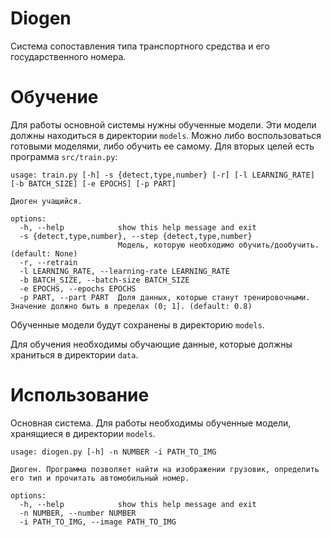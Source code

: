 # Diogen

Система сопоставления типа транспортного средства и его государственного номера.

# Обучение

Для работы основной системы нужны обученные модели. Эти модели должны находиться в директории `models`. Можно либо воспользоваться готовыми моделями, либо обучить ее самому. Для вторых целей есть программа `src/train.py`:

```
usage: train.py [-h] -s {detect,type,number} [-r] [-l LEARNING_RATE] [-b BATCH_SIZE] [-e EPOCHS] [-p PART]

Диоген учащийся.

options:
  -h, --help            show this help message and exit
  -s {detect,type,number}, --step {detect,type,number}
                        Модель, которую необходимо обучить/дообучить. (default: None)
  -r, --retrain
  -l LEARNING_RATE, --learning-rate LEARNING_RATE
  -b BATCH_SIZE, --batch-size BATCH_SIZE
  -e EPOCHS, --epochs EPOCHS
  -p PART, --part PART  Доля данных, которые станут тренировочными. Значение должно быть в пределах (0; 1]. (default: 0.8)
```

Обученные модели будут сохранены в директорию `models`.

Для обучения необходимы обучающие данные, которые должны храниться в директории `data`.

# Использование

Основная система. Для работы необходимы обученные модели, хранящиеся в директории `models`.

```
usage: diogen.py [-h] -n NUMBER -i PATH_TO_IMG

Диоген. Программа позволяет найти на изображении грузовик, определить его тип и прочитать автомобильный номер.

options:
  -h, --help            show this help message and exit
  -n NUMBER, --number NUMBER
  -i PATH_TO_IMG, --image PATH_TO_IMG
```